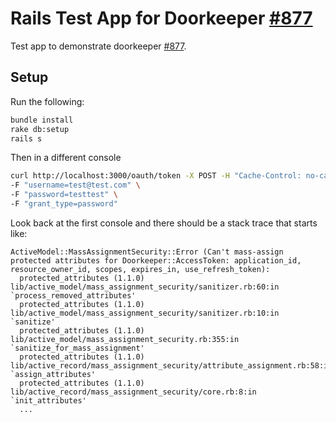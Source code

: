 # Rails Test App for Doorkeeper [#877](https://github.com/doorkeeper-gem/doorkeeper/issues/877)

Test app to demonstrate doorkeeper [#877](https://github.com/doorkeeper-gem/doorkeeper/issues/877).

## Setup

Run the following:
```bash
bundle install
rake db:setup
rails s
```

Then in a different console
```bash
curl http://localhost:3000/oauth/token -X POST -H "Cache-Control: no-cache" \
-F "username=test@test.com" \
-F "password=testtest" \
-F "grant_type=password"
```

Look back at the first console and there should be a stack trace that starts like:
```
ActiveModel::MassAssignmentSecurity::Error (Can't mass-assign protected attributes for Doorkeeper::AccessToken: application_id, resource_owner_id, scopes, expires_in, use_refresh_token):
  protected_attributes (1.1.0) lib/active_model/mass_assignment_security/sanitizer.rb:60:in `process_removed_attributes'
  protected_attributes (1.1.0) lib/active_model/mass_assignment_security/sanitizer.rb:10:in `sanitize'
  protected_attributes (1.1.0) lib/active_model/mass_assignment_security.rb:355:in `sanitize_for_mass_assignment'
  protected_attributes (1.1.0) lib/active_record/mass_assignment_security/attribute_assignment.rb:58:in `assign_attributes'
  protected_attributes (1.1.0) lib/active_record/mass_assignment_security/core.rb:8:in `init_attributes'
  ...
```